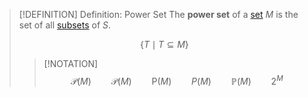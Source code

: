 >[!DEFINITION] Definition: Power Set
>The **power set** of a [set](Set.md) $M$ is the set of all [subsets](Subset.md) of $S$.
>
>$$\{T \mid T \subseteq M\}$$
>
>>[!NOTATION]
>>$$\mathscr{P}(M) \qquad \mathcal{P}(M) \qquad \mathsf{P}(M) \qquad P(M) \qquad \mathbb{P}(M) \qquad 2^M$$